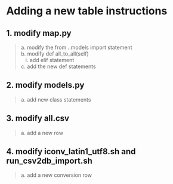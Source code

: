 Adding a new table instructions
===============================

## 1. modify map.py
>	a. modify the from ..models import statement
<br>	b. modify def all_to_all(self)
<br>&nbsp;&nbsp;&nbsp;i. add elif statement
<br>  c. add the new def statements

## 2. modify models.py
>	a. add new class statements

## 3. modify all.csv
>	a. add a new row

## 4. modify iconv_latin1_utf8.sh and run_csv2db_import.sh
>	a. add a new conversion row
